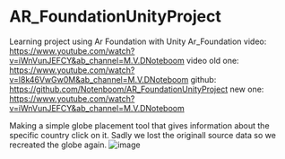 # AR_FoundationUnityProject
Learning project using Ar Foundation with Unity
Ar_Foundation video: https://www.youtube.com/watch?v=iWnVunJEFCY&ab_channel=M.V.DNoteboom
video old one: https://www.youtube.com/watch?v=l8k46VwGw0M&ab_channel=M.V.DNoteboom
github: https://github.com/Notenboom/AR_FoundationUnityProject
new one: https://www.youtube.com/watch?v=iWnVunJEFCY&ab_channel=M.V.DNoteboom

Making a simple globe placement tool that gives information about the specific country click on it. 
Sadly we lost the originall source data so we recreated the globe again. 
![image](https://user-images.githubusercontent.com/32570073/143292658-a513c289-3f02-4ad2-89ad-9b73de4a1dcd.png)
